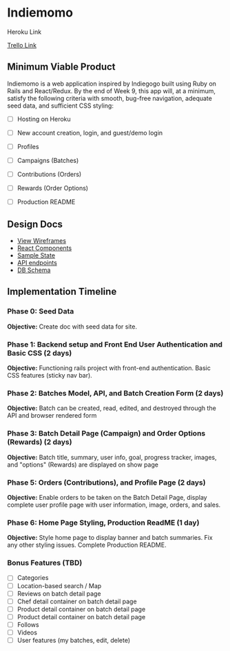# Indiemomo

Heroku Link

[Trello Link](https://trello.com/b/RGytZ2SN/indiemomo)

## Minimum Viable Product
Indiemomo is a web application inspired by Indiegogo built using Ruby on Rails and React/Redux. By the end of Week 9, this app will, at a minimum, satisfy the following criteria with smooth, bug-free navigation, adequate seed data, and sufficient CSS styling:

- [ ] Hosting on Heroku
- [ ] New account creation, login, and guest/demo login
- [ ] Profiles
- [ ] Campaigns (Batches)
- [ ] Contributions (Orders)
- [ ] Rewards (Order Options)
- [ ] Production README


## Design Docs
- [View Wireframes](./wireframes/)
- [React Components](./component-hierarchy.md)
- [Sample State](./sample-state.md)
- [API endpoints](./api-endpoints.md)
- [DB Schema](./schema.md)




## Implementation Timeline
### Phase 0: Seed Data
**Objective:** Create doc with seed data for site.

### Phase 1: Backend setup and Front End User Authentication and Basic CSS (2 days)
**Objective:** Functioning rails project with front-end authentication. Basic CSS features (sticky nav bar).

### Phase 2: Batches Model, API, and Batch Creation Form (2 days)
**Objective:** Batch can be created, read, edited, and destroyed through the API and browser rendered form

### Phase 3: Batch Detail Page (Campaign) and Order Options (Rewards) (2 days)
**Objective:** Batch title, summary, user info, goal, progress tracker, images, and "options" (Rewards) are displayed on show page  

### Phase 5: Orders (Contributions), and Profile Page (2 days)
**Objective:** Enable orders to be taken on the Batch Detail Page, display complete user profile page with user information, image, orders, and sales.

### Phase 6: Home Page Styling, Production ReadME (1 day)
**Objective:** Style home page to display banner and batch summaries. Fix any other styling issues. Complete Production README.   


### Bonus Features (TBD)
- [ ] Categories
- [ ] Location-based search / Map
- [ ] Reviews on batch detail page
- [ ] Chef detail container on batch detail page
- [ ] Product detail container on batch detail page
- [ ] Product detail container on batch detail page
- [ ] Follows
- [ ] Videos
- [ ] User features (my batches, edit, delete)
